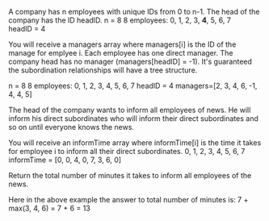 A company has n employees with unique IDs from 0 to n-1. The head of the company has the ID headID.
n = 8       8 employees: 0, 1, 2, 3, **4**, 5, 6, 7        
                                    headID = 4

You will receive a managers array where managers[i] is the ID of the manage for emplyee i. Each employee has one direct manager. The company head has no manager (managers[headID] = -1). It's guaranteed the subordination relationships will have a tree structure.

n = 8       8 employees:  0, 1, 2, 3,  4, 5, 6, 7     headID = 4
                managers=[2, 3, 4, 6, -1, 4, 4, 5]

The head of the company wants to inform all employees of news. He will inform his direct subordinates who will inform 
their direct subordinates and so on until everyone knows the news.

You will receive an informTime array where informTime[i] is the time it takes for employee i to inform all their direct
subordinates.
              0, 1, 2, 3, 4, 5, 6, 7
informTime = [0, 0, 4, 0, 7, 3, 6, 0]

Return the total number of minutes it takes to inform all employees of the news. 

Here in the above example the answer to total number of minutes is: 7 + max(3, 4, 6) = 7 + 6 = 13
